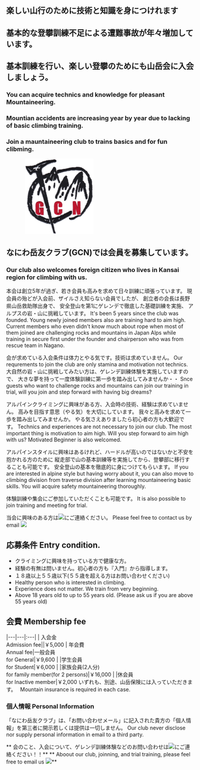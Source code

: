 ## 楽しい山行のために技術と知識を身につけれます
## 基本的な登攀訓練不足による遭難事故が年々増加しています。
## 基本訓練を行い、楽しい登攀のためにも山岳会に入会しましょう。

### You can acquire technics and knowledge for pleasant Mountaineering.
### Mountian accidents are increasing year by year due to lacking of basic climbing training.
### Join a mauntaineering club to trains basics and for fun clibming.

<img src=gcn.png style="margin-left:50px"/>

## なにわ岳友クラブ(GCN)では会員を募集しています。
### Our club also welcomes foreign citizen who lives in Kansai region for climbing with us.

本会は創立5年が過ぎ、若き会員も高みを求めて日々訓練に頑張っています。 
現会員の殆どが入会前、ザイルさえ知らない会員でしたが、
創立者の会長は長野県山岳救助隊出身で、
安全登山を第1にゲレンデで徹底した基礎訓練を実施、
アルプスの岩・山に挑戦しています。
It's been 5 years since the club was founded.
Young newly joined members also are training hard to aim high.
Current members who even didn't know much about rope when most of them joined
are challenging rocks and mountains in Japan Alps while training in secure first
under the founder and chairperson who was from rescue team in Nagano.

会が求めている入会条件は体力とやる気です。技術は求めていません。
Our requrements to join the club are only stamina and motivation not technics.
大自然の岩・山に挑戦してみたい方は、ゲレンデ訓練体験を実施していますので、
大きな夢を持って一度体験訓練に第一歩を踏み出してみませんか・・
Snce guests who want to challenge rocks and mountains can join our training in trial,
will you join and step forward with having big dreams?

アルパインクライミングに興味がある方、入会時の技術、経験は求めていません。
高みを目指す意思（やる気）を大切にしています。
我々と高みを求めて一歩を踏み出してみませんか。
やる気さえありましたら初心者の方も大歓迎です。
Technics and experiences are not necessary to join our club.
The most important thing is motivation to aim high.
Will you step forward to aim high with us?
Motivated Beginner is also welcomed.

アルパインスタイルに興味はあるけれど、ハードルが高いのではないかと不安を抱かれる方のために
縦走部で山の基本訓練等を実施してから、登攀部に移行することも可能です。
安全登山の基本を徹底的に身につけてもらいます。
If you are interested in alpine style but having worry about it,
you can also move to climbing division from traverse division after learning mountaineering basic skills.
You will acquire safety mountaineering thoroughly.

体験訓練や集会にご参加していただくことも可能です。
It is also possible to join training and meeting for trial.

当会に興味のある方は<img style="display:inline;height:1em" src="/introduction/mail.png">にご連絡ください。
Please feel free to contact us by email <img style="display:inline;height:1em" src="/introduction/mail.png">

## 応募条件 Entry condition.
- クライミングに興味を持っている方で健康な方。
- 経験の有無は問いません。初心者の方も『入門』から指導します。
- １８歳以上５５歳以下(５５歳を超える方はお問い合わせください)
- Healthy person who is interested in climbing.
- Experience does not matter. We train from very beginning.
- Above 18 years old to up to 55 years old. (Please ask us if you are above 55 years old)

## 会費 Membership fee

|---|---|:---|
| 入会金<br>Admission fee||￥5,000
| 年会費<br> Annual fee|一般会員<br>for General|￥9,600
| |学生会員<br> for Student|￥6,000
| |家族会員(2人分)<br> for family member(for 2 persons)|￥16,000
| |休会員<br> for Inactive member|￥2,000
いずれも、別途、山岳保険には入っていただきます。　
Mountain insurance is required in each case.

### 個人情報 Personal Information
「なにわ岳友クラブ」は、「お問い合わせメール」に記入された貴方の「個人情報」を第三者に開示若しくは提供は一切しません。
Our club never disclose nor supply personal information in email to a third party.

** 会のこと、入会について、ゲレンデ訓練体験などのお問い合わせは<img style="display:inline;height:1em" src="/introduction/mail.png">にご連絡ください！！**
** Aboout our club, joinning, and trial training, please feel free to email us <img style="display:inline;height:1em" src="/introduction/mail.png">**

